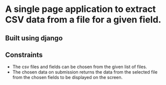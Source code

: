 # A single page application to extract CSV data from a file for a given field.
## Built using django
## Constraints
- The csv files and fields can be chosen from the given list of files.
- The chosen data on submission returns the data from the selected file from the chosen fields to be displayed on the screen.
